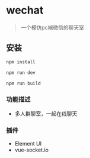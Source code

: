 # wechat

> 一个模仿pc端微信的聊天室

## 安装

``` bash
npm install

npm run dev

npm run build
```

### 功能描述
-   多人群聊室，一起在线聊天

### 插件
-   Element UI
-   vue-socket.io
